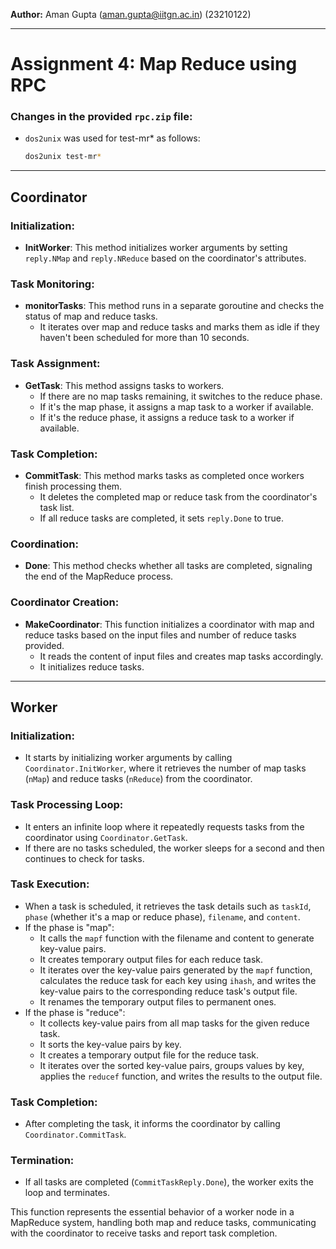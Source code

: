 **Author:** Aman Gupta (aman.gupta@iitgn.ac.in) (23210122)
**** 
# Assignment 4: Map Reduce using RPC

### Changes in the provided `rpc.zip` file:
- `dos2unix` was used for test-mr* as follows:
   ```bash
   dos2unix test-mr*
   ```
****
## Coordinator

### Initialization:
- **InitWorker**: This method initializes worker arguments by setting `reply.NMap` and `reply.NReduce` based on the coordinator's attributes.

### Task Monitoring:
- **monitorTasks**: This method runs in a separate goroutine and checks the status of map and reduce tasks.
  - It iterates over map and reduce tasks and marks them as idle if they haven't been scheduled for more than 10 seconds.

### Task Assignment:
- **GetTask**: This method assigns tasks to workers.
  - If there are no map tasks remaining, it switches to the reduce phase.
  - If it's the map phase, it assigns a map task to a worker if available.
  - If it's the reduce phase, it assigns a reduce task to a worker if available.

### Task Completion:
- **CommitTask**: This method marks tasks as completed once workers finish processing them.
  - It deletes the completed map or reduce task from the coordinator's task list.
  - If all reduce tasks are completed, it sets `reply.Done` to true.


### Coordination:
- **Done**: This method checks whether all tasks are completed, signaling the end of the MapReduce process.

### Coordinator Creation:
- **MakeCoordinator**: This function initializes a coordinator with map and reduce tasks based on the input files and number of reduce tasks provided.
  - It reads the content of input files and creates map tasks accordingly.
  - It initializes reduce tasks.

****

## Worker

### Initialization:
- It starts by initializing worker arguments by calling `Coordinator.InitWorker`, where it retrieves the number of map tasks (`nMap`) and reduce tasks (`nReduce`) from the coordinator.

### Task Processing Loop:
- It enters an infinite loop where it repeatedly requests tasks from the coordinator using `Coordinator.GetTask`.
- If there are no tasks scheduled, the worker sleeps for a second and then continues to check for tasks.

### Task Execution:
- When a task is scheduled, it retrieves the task details such as `taskId`, `phase` (whether it's a map or reduce phase), `filename`, and `content`.
- If the phase is "map":
  - It calls the `mapf` function with the filename and content to generate key-value pairs.
  - It creates temporary output files for each reduce task.
  - It iterates over the key-value pairs generated by the `mapf` function, calculates the reduce task for each key using `ihash`, and writes the key-value pairs to the corresponding reduce task's output file.
  - It renames the temporary output files to permanent ones.
- If the phase is "reduce":
  - It collects key-value pairs from all map tasks for the given reduce task.
  - It sorts the key-value pairs by key.
  - It creates a temporary output file for the reduce task.
  - It iterates over the sorted key-value pairs, groups values by key, applies the `reducef` function, and writes the results to the output file.

### Task Completion:
- After completing the task, it informs the coordinator by calling `Coordinator.CommitTask`.

### Termination:
- If all tasks are completed (`CommitTaskReply.Done`), the worker exits the loop and terminates.

This function represents the essential behavior of a worker node in a MapReduce system, handling both map and reduce tasks, communicating with the coordinator to receive tasks and report task completion.



